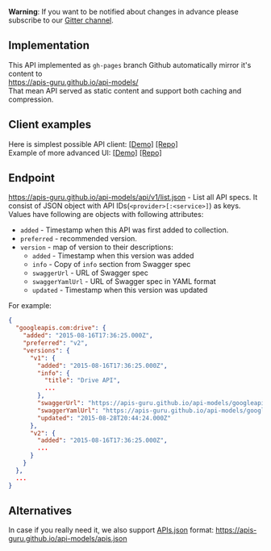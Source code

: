 **Warning**: If you want to be notified about changes in advance please subscribe to our [Gitter channel](https://gitter.im/APIs-guru/api-models).

## Implementation
This API implemented as `gh-pages` branch Github automatically mirror it's content to<BR> https://apis-guru.github.io/api-models/<BR>
That mean API served as static content and support both caching and compression.<BR>

## Client examples
Here is simplest possible API client: [[Demo]](https://apis-guru.github.io/simple-ui) [[Repo]](https://github.com/APIs-guru/simple-ui)<BR>
Example of more advanced UI: [[Demo]](https://apis-guru.github.io) [[Repo]](https://github.com/APIs-guru/APIs-guru.github.io)

## Endpoint
https://apis-guru.github.io/api-models/api/v1/list.json - List all API specs.
It consist of JSON object with API IDs(`<provider>[:<service>]`) as keys.
Values have following are objects with following attributes:
 - `added` - Timestamp when this API was first added to collection.
 - `preferred` - recommended version.
 - `version` - map of version to their descriptions:
    - `added` - Timestamp when this version was added
    - `info` - Copy of `info` section from Swagger spec
    - `swaggerUrl` - URL of Swagger spec
    - `swaggerYamlUrl` - URL of Swagger spec in YAML format
    - `updated` - Timestamp when this version was updated
 
For example:
```json
{
  "googleapis.com:drive": {
    "added": "2015-08-16T17:36:25.000Z",
    "preferred": "v2",
    "versions": {
      "v1": {
        "added": "2015-08-16T17:36:25.000Z",
        "info": {
          "title": "Drive API",
          ...
        },
        "swaggerUrl": "https://apis-guru.github.io/api-models/googleapis.com/drive/v1/swagger.json",
        "swaggerYamlUrl": "https://apis-guru.github.io/api-models/googleapis.com/drive/v1/swagger.yaml",
        "updated": "2015-08-28T20:44:24.000Z"
      },
      "v2": {
        "added": "2015-08-16T17:36:25.000Z",
        ...
      }
    }
  },
  ...
}
```

## Alternatives
In case if you really need it, we also support [APIs.json](http://apisjson.org/) format:
https://apis-guru.github.io/api-models/apis.json
